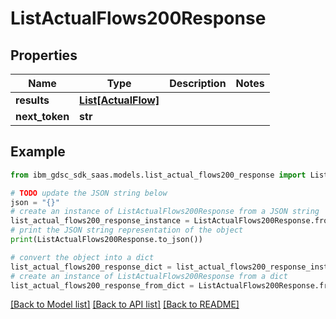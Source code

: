 # ListActualFlows200Response


## Properties

Name | Type | Description | Notes
------------ | ------------- | ------------- | -------------
**results** | [**List[ActualFlow]**](ActualFlow.md) |  | 
**next_token** | **str** |  | 

## Example

```python
from ibm_gdsc_sdk_saas.models.list_actual_flows200_response import ListActualFlows200Response

# TODO update the JSON string below
json = "{}"
# create an instance of ListActualFlows200Response from a JSON string
list_actual_flows200_response_instance = ListActualFlows200Response.from_json(json)
# print the JSON string representation of the object
print(ListActualFlows200Response.to_json())

# convert the object into a dict
list_actual_flows200_response_dict = list_actual_flows200_response_instance.to_dict()
# create an instance of ListActualFlows200Response from a dict
list_actual_flows200_response_from_dict = ListActualFlows200Response.from_dict(list_actual_flows200_response_dict)
```
[[Back to Model list]](../README.md#documentation-for-models) [[Back to API list]](../README.md#documentation-for-api-endpoints) [[Back to README]](../README.md)



